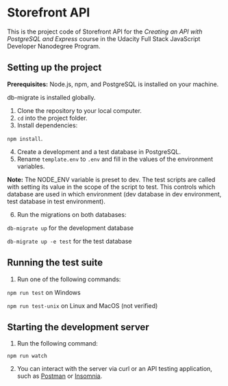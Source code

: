# Storefront API

This is the project code of Storefront API for the *Creating an API with PostgreSQL and Express* course in the Udacity Full Stack JavaScript Developer Nanodegree Program.

## Setting up the project

**Prerequisites:**
Node.js, npm, and PostgreSQL is installed on your machine.

db-migrate is installed globally.

1. Clone the repository to your local computer.
2. `cd` into the project folder.
3. Install dependencies:

  `npm install`.

4. Create a development and a test database in PostgreSQL.
5. Rename `template.env` to `.env` and fill in the values of the environment variables.

  **Note:** The NODE_ENV variable is preset to dev. The test scripts are called with setting its value in the scope of the script to test. This controls which database are used in which environment (dev database in dev environment, test database in test environment).

6. Run the migrations on both databases:

  `db-migrate up` for the development database

  `db-migrate up -e test` for the test database

## Running the test suite

1. Run one of the following commands:

  `npm run test` on Windows

  `npm run test-unix` on Linux and MacOS (not verified)

## Starting the development server

1. Run the following command:

  `npm run watch`

2. You can interact with the server via curl or an API testing application, such as [Postman](https://www.postman.com/) or [Insomnia](https://insomnia.rest/).
